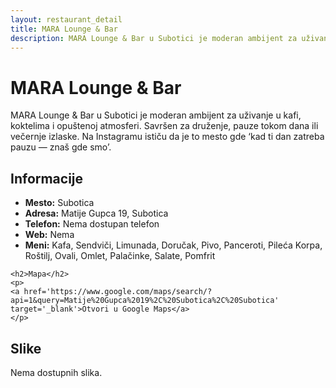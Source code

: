 ```yaml
---
layout: restaurant_detail
title: MARA Lounge & Bar
description: MARA Lounge & Bar u Subotici je moderan ambijent za uživanje u kafi, koktelima i opuštenoj atmosferi. Savršen za druženje, pauze tokom dana ili večernje izlaske. Na Instagramu ističu da je to mesto gde ‘kad ti dan zatreba pauzu — znaš gde smo’.
---
```


# MARA Lounge & Bar
<p class="description">MARA Lounge & Bar u Subotici je moderan ambijent za uživanje u kafi, koktelima i opuštenoj atmosferi. Savršen za druženje, pauze tokom dana ili večernje izlaske. Na Instagramu ističu da je to mesto gde ‘kad ti dan zatreba pauzu — znaš gde smo’.</p>

<div class="left-column text-content">
    <h2>Informacije</h2>
    <ul>
        <li><strong>Mesto:</strong> Subotica</li>
        <li><strong>Adresa:</strong> Matije Gupca 19, Subotica</li>
        <li><strong>Telefon:</strong> Nema dostupan telefon</li>
        <li><strong>Web:</strong> Nema</li>
        <li><strong>Meni:</strong> Kafa, Sendviči, Limunada, Doručak, Pivo, Panceroti, Pileća Korpa, Roštilj, Ovali, Omlet, Palačinke, Salate, Pomfrit</li>
    </ul>

    <h2>Mapa</h2>
    <p>
    <a href='https://www.google.com/maps/search/?api=1&query=Matije%20Gupca%2019%2C%20Subotica%2C%20Subotica' target='_blank'>Otvori u Google Maps</a>
    </p>
</div>

<div class="right-column">
    <h2>Slike</h2>
    <div class="images-grid">
<p>Nema dostupnih slika.</p>
    </div>
</div>